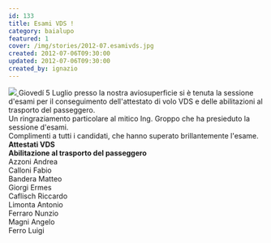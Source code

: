 ```yaml
---
id: 133
title: Esami VDS !
category: baialupo
featured: 1
cover: /img/stories/2012-07.esamivds.jpg
created: 2012-07-06T09:30:00
updated: 2012-07-06T09:30:00
created_by: ignazio
---
```


<a href="/img/stories/2012-07.esamivds.jpg" target="_blank">
    <img class="mb-4 w-full" src="/img/stories/2012-07.esamivds.jpg" />
</a>
Giovedí 5 Luglio presso la nostra aviosuperficie si è tenuta la sessione d'esami per il conseguimento dell'attestato di volo VDS e delle abilitazioni al trasporto del passeggero.
<br class="mb-3"/>
Un ringraziamento particolare al mitico Ing. Groppo che ha presieduto la sessione d'esami.
<br class="mb-3"/>
Complimenti a tutti i candidati, che hanno superato brillantemente l'esame.

<div class="grid grid-cols-[auto,auto] mt-4">
    <div class="border-y border-orange-100 p-2"><strong>Attestati VDS</strong></div>
    <div class="border-y border-orange-100 p-2"><strong>Abilitazione al trasporto del passeggero</strong></div>
    <div class="border-b border-orange-100 p-2">Azzoni Andrea</div>
    <div class="border-b border-orange-100 p-2">Calloni Fabio</div>
    <div class="border-b border-orange-100 p-2">Bandera Matteo</div>
    <div class="border-b border-orange-100 p-2">Giorgi Ermes</div>
    <div class="border-b border-orange-100 p-2">Caflisch Riccardo</div>
    <div class="border-b border-orange-100 p-2">Limonta Antonio</div>
    <div class="border-b border-orange-100 p-2">Ferraro Nunzio</div>
    <div class="border-b border-orange-100 p-2">Magni Angelo</div>
    <div class="border-b border-orange-100 p-2">Ferro Luigi</div>
    <div class="border-b border-orange-100 p-2"></div>
</div>
